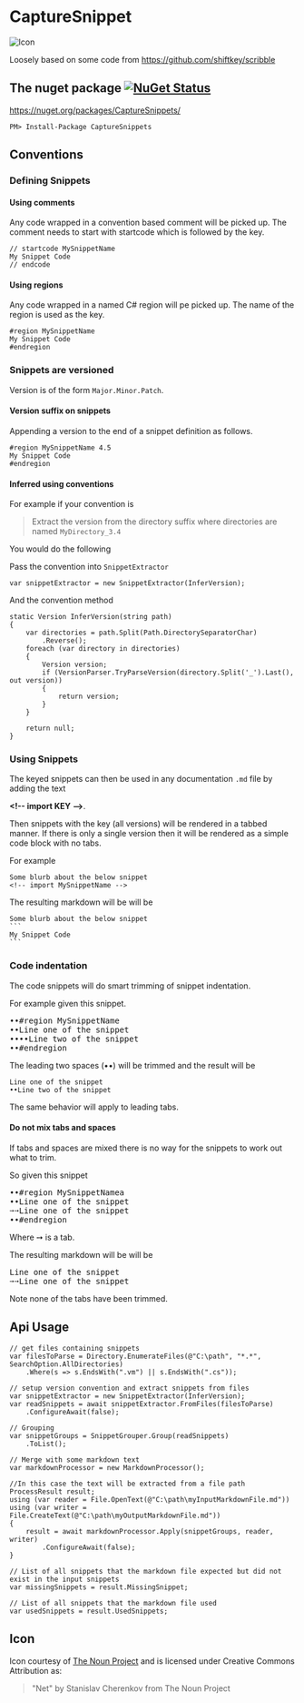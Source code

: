 CaptureSnippet
==============


![Icon](https://raw.github.com/SimonCropp/CaptureSnippet/master/Icons/package_icon.png)

Loosely based on some code from  https://github.com/shiftkey/scribble

## The nuget package  [![NuGet Status](http://img.shields.io/nuget/v/CaptureSnippets.svg?style=flat)](https://www.nuget.org/packages/CaptureSnippets/)

https://nuget.org/packages/CaptureSnippets/

    PM> Install-Package CaptureSnippets

## Conventions

### Defining Snippets 

#### Using comments

Any code wrapped in a convention based comment will be picked up. The comment needs to start with startcode which is followed by the key.

```
// startcode MySnippetName
My Snippet Code
// endcode
```

#### Using regions

Any code wrapped in a named C# region will pe picked up. The name of the region is used as the key.

```
#region MySnippetName
My Snippet Code
#endregion
```

### Snippets are versioned

Version is of the form `Major.Minor.Patch`.

#### Version suffix on snippets

Appending a version to the end of a snippet definition as follows.

```
#region MySnippetName 4.5
My Snippet Code
#endregion
```

#### Inferred using conventions

For example if your convention is 

> Extract the version from the directory suffix where directories are named `MyDirectory_3.4`

You would do the following

Pass the convention into `SnippetExtractor`

```
var snippetExtractor = new SnippetExtractor(InferVersion);
```

And the convention method

    static Version InferVersion(string path)
    {
        var directories = path.Split(Path.DirectorySeparatorChar)
            .Reverse();
        foreach (var directory in directories)
        {
            Version version;
            if (VersionParser.TryParseVersion(directory.Split('_').Last(), out version))
            {
                return version;
            }
        }

        return null;
    }
 
### Using Snippets

The keyed snippets can then be used in any documentation `.md` file by adding the text

**&lt;!-- import KEY -->**.

Then snippets with the key (all versions) will be rendered in a tabbed manner. If there is only a single version then it will be rendered as a simple code block with no tabs.

For example 

<pre>
<code >Some blurb about the below snippet
&lt;!-- import MySnippetName --></code>
</pre>

The resulting markdown will be will be 

    Some blurb about the below snippet
    ```
    My Snippet Code
    ``` 

### Code indentation

The code snippets will do smart trimming of snippet indentation. 

For example given this snippet. 

<pre>
&#8226;&#8226;#region MySnippetName
&#8226;&#8226;Line one of the snippet
&#8226;&#8226;&#8226;&#8226;Line two of the snippet
&#8226;&#8226;#endregion
</pre>

The leading two spaces (&#8226;&#8226;) will be trimmed and the result will be 

```
Line one of the snippet
••Line two of the snippet
```

The same behavior will apply to leading tabs.

#### Do not mix tabs and spaces

If tabs and spaces are mixed there is no way for the snippets to work out what to trim.

So given this snippet 

<pre>
&#8226;&#8226;#region MySnippetNamea
&#8226;&#8226;Line one of the snippet
&#10137;&#10137;Line one of the snippet
&#8226;&#8226;#endregion
</pre>

Where &#10137; is a tab.

The resulting markdown will be will be 

<pre>
Line one of the snippet
&#10137;&#10137;Line one of the snippet
</pre>

Note none of the tabs have been trimmed.

## Api Usage

    // get files containing snippets
    var filesToParse = Directory.EnumerateFiles(@"C:\path", "*.*", SearchOption.AllDirectories)
        .Where(s => s.EndsWith(".vm") || s.EndsWith(".cs"));

    // setup version convention and extract snippets from files
    var snippetExtractor = new SnippetExtractor(InferVersion);
    var readSnippets = await snippetExtractor.FromFiles(filesToParse)
        .ConfigureAwait(false);

    // Grouping
    var snippetGroups = SnippetGrouper.Group(readSnippets)
        .ToList();

    // Merge with some markdown text
    var markdownProcessor = new MarkdownProcessor();

    //In this case the text will be extracted from a file path
    ProcessResult result;
    using (var reader = File.OpenText(@"C:\path\myInputMarkdownFile.md"))
    using (var writer = File.CreateText(@"C:\path\myOutputMarkdownFile.md"))
    {
        result = await markdownProcessor.Apply(snippetGroups, reader, writer)
            .ConfigureAwait(false);
    }

    // List of all snippets that the markdown file expected but did not exist in the input snippets 
    var missingSnippets = result.MissingSnippet;

    // List of all snippets that the markdown file used
    var usedSnippets = result.UsedSnippets;
## Icon

Icon courtesy of [The Noun Project](http://thenounproject.com) and  is licensed under Creative Commons Attribution as: 

> "Net" by Stanislav Cherenkov from The Noun Project
